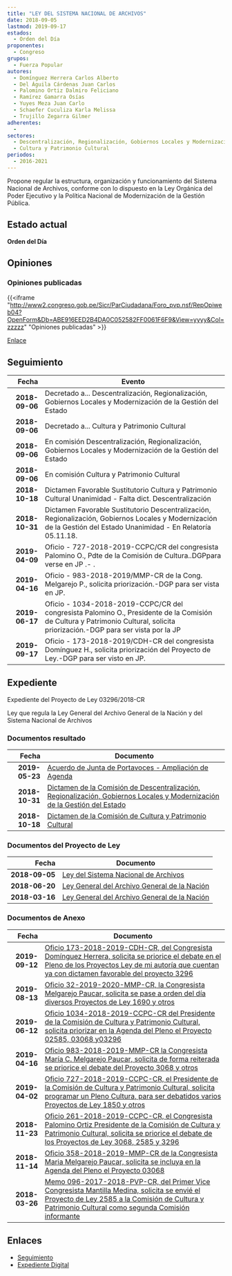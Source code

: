 ```yaml
---
title: "LEY DEL SISTEMA NACIONAL DE ARCHIVOS"
date: 2018-09-05
lastmod: 2019-09-17
estados: 
  - Orden del Día
proponentes: 
  - Congreso
grupos: 
  - Fuerza Popular
autores: 
  - Domínguez Herrera Carlos Alberto
  - Del Águila Cárdenas Juan Carlos
  - Palomino Ortiz Dalmiro Feliciano
  - Ramírez Gamarra Osías
  - Yuyes Meza Juan Carlo
  - Schaefer Cuculiza Karla Melissa
  - Trujillo Zegarra Gilmer
adherentes: 
  - 
sectores: 
  - Descentralización, Regionalización, Gobiernos Locales y Modernización de la Gestión del Estado
  - Cultura y Patrimonio Cultural
periodos: 
  - 2016-2021
---
```


Propone regular la estructura, organización y funcionamiento del Sistema Nacional de Archivos, conforme con lo dispuesto en la Ley Orgánica del Poder Ejecutivo y la Política Nacional de Modernización de la Gestión Pública.


## Estado actual

**Orden del Día**

## Opiniones

### Opiniones publicadas

{{<iframe "http://www2.congreso.gob.pe/Sicr/ParCiudadana/Foro_pvp.nsf/RepOpiweb04?OpenForm&Db=ABE916EED2B4DA0C052582FF0061F6F9&View=yyyy&Col=zzzzz" "Opiniones publicadas" >}}

[Enlace](http://www2.congreso.gob.pe/Sicr/ParCiudadana/Foro_pvp.nsf/RepOpiweb04?OpenForm&Db=ABE916EED2B4DA0C052582FF0061F6F9&View=yyyy&Col=zzzzz)

## Seguimiento

| Fecha | Evento |
|------:|--------|
| **2018-09-06** | Decretado a... Descentralización, Regionalización, Gobiernos Locales y Modernización de la Gestión del Estado|
| **2018-09-06** | Decretado a... Cultura y Patrimonio Cultural|
| **2018-09-06** | En comisión Descentralización, Regionalización, Gobiernos Locales y Modernización de la Gestión del Estado|
| **2018-09-06** | En comisión Cultura y Patrimonio Cultural|
| **2018-10-18** | Dictamen Favorable Sustitutorio Cultura y Patrimonio Cultural Unanimidad - Falta dict. Descentralización|
| **2018-10-31** | Dictamen Favorable Sustitutorio Descentralización, Regionalización, Gobiernos Locales y Modernización de la Gestión del Estado Unanimidad - En Relatoría 05.11.18.|
| **2019-04-09** | Oficio - 727-2018-2019-CCPC/CR del congresista Palomino O., Pdte de la Comisión de Cultura..DGPpara verse en JP .- .|
| **2019-04-16** | Oficio - 983-2018-2019/MMP-CR de la Cong. Melgarejo P., solicita priorización.-DGP para ser vista en JP.|
| **2019-06-17** | Oficio - 1034-2018-2019-CCPC/CR del congresista Palomino O., Presidente de la Comisión de Cultura y Patrimonio Cultural, solicita priorización.-DGP para ser vista por la JP|
| **2019-09-17** | Oficio - 173-2018-2019/CDH-CR del congresista Domínguez H., solicita priorización del Proyecto de Ley.-DGP para ser visto en JP.|


## Expediente

Expediente del Proyecto de Ley 03296/2018-CR

Ley que regula la Ley General del Archivo General de la Nación y del Sistema Nacional de Archivos


### Documentos resultado

| Fecha | Documento |
|------:|--------|
| **2019-05-23** | [Acuerdo de Junta de Portavoces - Ampliación de Agenda](http://www.leyes.congreso.gob.pe/Documentos/2016_2021/Acuerdos/Junta_Portavoces/AJP0258520190523.pdf) |
| **2018-10-31** | [Dictamen de la Comisión de Descentralización, Regionalización, Gobiernos Locales y Modernización de la Gestión del Estado](http://www.leyes.congreso.gob.pe/Documentos/2016_2021/Dictamenes/Proyectos_de_Ley/02585DC08MAY20181031.pdf) |
| **2018-10-18** | [Dictamen de la Comisión de Cultura y Patrimonio Cultural](http://www.leyes.congreso.gob.pe/Documentos/2016_2021/Dictamenes/Proyectos_de_Ley/02585DC05MAY20181018.pdf) |

### Documentos del Proyecto de Ley

| Fecha | Documento |
|------:|--------|
| **2018-09-05** | [Ley del Sistema Nacional de Archivos](http://www.leyes.congreso.gob.pe/Documentos/2016_2021/Proyectos_de_Ley_y_de_Resoluciones_Legislativas/PL0329620180905.pdf) |
| **2018-06-20** | [Ley General del Archivo General de la Nación](http://www.leyes.congreso.gob.pe/Documentos/2016_2021/Proyectos_de_Ley_y_de_Resoluciones_Legislativas/PL0306820180620..pdf) |
| **2018-03-16** | [Ley General del Archivo General de la Nación](http://www.leyes.congreso.gob.pe/Documentos/2016_2021/Proyectos_de_Ley_y_de_Resoluciones_Legislativas/PL0258520180316..pdf) |

### Documentos de Anexo

| Fecha | Documento |
|------:|--------|
| **2019-09-12** | [Oficio 173-2018-2019-CDH-CR, del Congresista Domínguez Herrera, solicita se priorice el debate en el Pleno de los Proyectos Ley de mi autoría que cuentan ya con dictamen favorable del proyecto 3296](http://www.leyes.congreso.gob.pe/Documentos/2016_2021/Oficios/Congresistas/OFICIO-173-2018-2019-CDH-CR.pdf) |
| **2019-08-13** | [Oficio 32-2019-2020-MMP-CR, la Congresista Melgarejo Paucar, solicita se pase a orden del día diversos Proyectos de Ley 1690 y otros](http://www.leyes.congreso.gob.pe/Documentos/2016_2021/Oficios/Congresistas/OFICIO-32-2019-2020-MMP-CR.pdf) |
| **2019-06-12** | [Oficio 1034-2018-2019-CCPC-CR del Presidente de la Comisión de Cultura y Patrimonio Cultural, solicita priorizar en la Agenda del Pleno el Proyecto 02585, 03068 y03296](http://www.leyes.congreso.gob.pe/Documentos/2016_2021/Oficios/Comisiones_Ordinarias/OFICIO-1034-2018-2019-CCPC-CR.pdf) |
| **2019-04-16** | [Oficio 983-2018-2019-MMP-CR la Congresista María C. Melgarejo Paucar, solicita de forma reiterada se priorice el debate del Proyecto 3068 y otros](http://www.leyes.congreso.gob.pe/Documentos/2016_2021/Oficios/Congresistas/OFICIO-983-2018-2019-MMP-CR.pdf) |
| **2019-04-02** | [Oficio 727-2018-2019-CCPC-CR, el Presidente de la Comisión de Cultura y Patrimonio Cultural, solicita programar un Pleno Cultura, para ser debatidos varios Proyectos de Ley 1850 y otros](http://www.leyes.congreso.gob.pe/Documentos/2016_2021/Oficios/Comisiones_Ordinarias/OFICIO-727-2018-2019-CCPC-CR.pdf) |
| **2018-11-23** | [Oficio 261-2018-2019-CCPC-CR, el Congresista Palomino Ortiz Presidente de la Comisión de Cultura y Patrimonio Cultural, solicita se priorice el debate de los Proyectos de Ley 3068, 2585 y 3296](http://www.leyes.congreso.gob.pe/Documentos/2016_2021/Oficios/Comisiones_Ordinarias/OFICIO-261-2018-2019-CCPC-CR.pdf) |
| **2018-11-14** | [Oficio 358-2018-2019-MMP-CR de la Congresista Maria Melgarejo Paucar, solicita se incluya en la Agenda del Pleno el Proyecto 03068](http://www.leyes.congreso.gob.pe/Documentos/2016_2021/Oficios/Congresistas/OFICIO-358-2018-2019-MMP-CR.pdf) |
| **2018-03-26** | [Memo 096-2017-2018-PVP-CR, del Primer Vice Congresista Mantilla Medina, solicita se envié el Proyecto de Ley 2585 a la Comisión de Cultura y Patrimonio Cultural como segunda Comisión informante](http://www.leyes.congreso.gob.pe/Documentos/2016_2021/Oficios/Congresistas/MEMO-096-2017-2018-PVP-CR.pdf) |

## Enlaces 

- [Seguimiento](http://www2.congreso.gob.pe/Sicr/TraDocEstProc/CLProLey2016.nsf/f7fff46988ca05b1052578e100829cc7/a66a063ed53c77c5052582ff006f4147?OpenDocument)
- [Expediente Digital](http://www2.congreso.gob.pe/Sicr/TraDocEstProc/CLProLey2016.nsf/f7fff46988ca05b1052578e100829cc7/a66a063ed53c77c5052582ff006f4147?OpenDocument&Click=05257FB7005EB655.eb71d0cf91d8294e05256cdf006b5706/$Body/0.1C6C)
